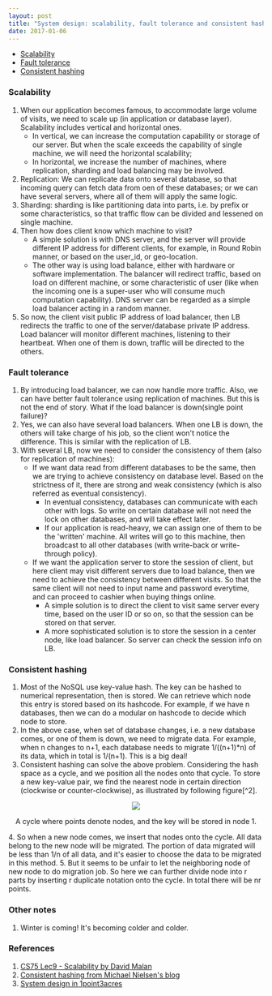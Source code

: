 ```yaml
---
layout: post
title: "System design: scalability, fault tolerance and consistent hashing"
date: 2017-01-06
---
```


* [Scalability](#sca)
* [Fault tolerance](#ft)
* [Consistent hashing](#ch)

<div id="sca">
</div>

### Scalability

1. When our application becomes famous, to accommodate large volume of visits, we need to scale up (in application or database layer). Scalability includes vertical and horizontal ones.
    - In vertical, we can increase the computation capability or storage of our server. But when the scale exceeds the capability of single machine, we will need the horizontal scalability;
    - In horizontal, we increase the number of machines, where replication, sharding and load balancing may be involved.
2. Replication: We can replicate data onto several database, so that incoming query can fetch data from oen of these databases; or we can have several servers, where all of them will apply the same logic.
3. Sharding: sharding is like partitioning data into parts, i.e. by prefix or some characteristics, so that traffic flow can be divided and lessened on single machine.
4. Then how does client know which machine to visit? 
    - A simple solution is with DNS server, and the server will provide different IP address for different clients, for example, in Round Robin manner, or based on the user_id, or geo-location.
    - The other way is using load balance, either with hardware or software implementation. The balancer will redirect traffic, based on load on different machine, or some characteristic of user (like when the incoming one is a super-user who will consume much computation capability). DNS server can be regarded as a simple load balancer acting in a random manner.
5. So now, the client visit public IP address of load balancer, then LB redirects the traffic to one of the server/database private IP address. Load balancer will monitor different machines, listening to their heartbeat. When one of them is down, traffic will be directed to the others.

<div id="ft">
</div>

### Fault tolerance
1. By introducing load balancer, we can now handle more traffic. Also, we can have better fault tolerance using replication of machines. But this is not the end of story. What if the load balancer is down(single point failure)?
2. Yes, we can also have several load balancers. When one LB is down, the others will take charge of his job, so the client won't notice the difference. This is similar with the replication of LB.
3. With several LB, now we need to consider the consistency of them (also for replication of machines):
    - If we want data read from different databases to be the same, then we are trying to achieve consistency on database level. Based on the strictness of it, there are strong and weak consistency (which is also referred as eventual consistency).
        - In eventual consistency, databases can communicate with each other with logs. So write on certain database will not need the lock on other databases, and will take effect later.
        - If our application is read-heavy, we can assign one of them to be the 'written' machine. All writes will go to this machine, then broadcast to all other databases (with write-back or write-through policy).
    - If we want the application server to store the session of client, but here client may visit different servers due to load balance, then we need to achieve the consistency between different visits. So that the same client will not need to input name and password everytime, and can proceed to cashier when buying things online.
        - A simple solution is to direct the client to visit same server every time, based on the user ID or so on, so that the session can be stored on that server.
        - A more sophisticated solution is to store the session in a center node, like load balancer. So server can check the session info on LB.

<div id="ch">
</div>

### Consistent hashing
1. Most of the NoSQL use key-value hash. The key can be hashed to numerical representation, then is stored. We can retrieve which node this entry is stored based on its hashcode. For example, if we have n databases, then we can do a modular on hashcode to decide which node to store.
2. In the above case, when set of database changes, i.e. a new database comes, or one of them is down, we need to migrate data. For example, when n changes to n+1, each database needs to migrate 1/((n+1)*n) of its data, which in total is 1/(n+1). This is a big deal!
3. Consistent hashing can solve the above problem. Considering the hash space as a cycle, and we position all the nodes onto that cycle. To store a new key-value pair, we find the nearest node in certain direction (clockwise or counter-clockwise), as illustrated by following figure[^2].
<div style="text-align: center">
<img src ="{{site.url}}/images/2017-01/consistent_hashing.png" />
<p class='imageNotation'>A cycle where points denote nodes, and the key will be stored in node 1.</p>
</div>
4. So when a new node comes, we insert that nodes onto the cycle. All data belong to the new node will be migrated. The portion of data migrated will be less than 1/n of all data, and it's easier to choose the data to be migrated in this method.
5. But it seems to be unfair to let the neighboring node of new node to do migration job. So here we can further divide node into r parts by inserting r duplicate notation onto the cycle. In total there will be nr points.

### Other notes
1. Winter is coming! It's becoming colder and colder.

### References
1. [CS75 Lec9 - Scalability by David Malan](https://www.youtube.com/watch?v=-W9F__D3oY4&index=1&list=WL)
2. [Consistent hashing from Michael Nielsen's blog](http://michaelnielsen.org/blog/consistent-hashing/)
3. [System design in 1point3acres](http://www.1point3acres.com/bbs/thread-208829-1-1.html)